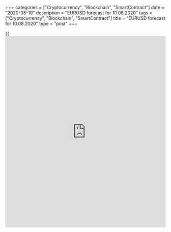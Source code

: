 +++
categories = ["Cryptocurrency", "Blockchain", "SmartContract"]
date = "2020-08-10"
description = "EURUSD forecast for 10.08.2020"
tags = ["Cryptocurrency", "Blockchain", "SmartContract"]
title = "EURUSD forecast for 10.08.2020"
type = "post"
+++

{{<iframe id="large-banner" src="https://www.bounty.group/#slide=28.0" width="100%" height="600" scrolling="no" style="border: 0px solid rgb(216, 221, 230); border-radius: 3px;">}}

August 10, 2020

August 10, 2020

EUR/USD forecast: Euro buyers have doubtsDmitri Demidenko

## Fundamental Euro forecast for today

### Isn’t the EUR/USD trading too high?

The further, the more interesting. The higher was the euro rising, the
more doubts arose about the opinion of the majority. The consensus
forecast suggests the global economy should continue recovering, the
euro-area GDP should be growing faster than the US economy, the Fed
should keep its ultra-easy monetary [policy](https://www.fintechee.com/policy/) for a long time, and the
European recovery fund should set a precedent for diversification in
favor of the euro and the securities issued by the EU. What if it is not
so? The US jobs report for July has somehow discouraged the [EUR/USD][1]
bulls making them exit longs.

The US nonfarm payrolls grew slower than in June, but still exceeded the
forecasts of Reuters experts. The indicator continues improving for the
third consecutive month, although it is about 13 million less than the
levels before the recession. Taking into account the surge in the
coronavirus cases in the USA in the middle of summer, 1.8 million new
jobs are good performance. The US economic surprise index is still close
to all-time highs, which encourages the [EUR/USD][1] bears.

### Dynamics of the U.S. economic surprise index and Treasury yield

![LiteForex: EURUSD forecast for 10.08.2020][2]

 _Source: Citigroup_

The idea that the further escalation of the US-China conflict, or even a
new round of the trade war, will encourage China to sell the U.S.
Treasuries and increase n the share of the euro in the PBOC FX reserves
is still just an assumption. The euro-area stock indexes were down amid
the fact that China retaliated to Donald Trump’s sanctions against the
Chinese officials. The European stock indices now look weaker than the
U.S. peers, and the hope for faster growth of the DAX 30 and the
EuroStoxx 600 than the S&P 500 has been one of the major growth drivers
of the EUR/USD.

Yes, the market is often faster than the real facts. For example, the US
stock indexes are about to hit new all-time highs although few believe
in the V-shaped recovery of the US GDP. The same is with the
[EUR/USD][1]. What if the euro-area faces the second wave of COVID-19?
In this case, there will no divergence in economic growth. The euro
sellers will go ahead, just like the buyers did in July.

After all, Forex forecasts are always just a probability. Let us hope
that the worst will be avoided. I only noted that the market doubts that
the majority is right. When the uncertainty comes, currency pairs tend
to consolidate. The idea to buy the [EUR/USD][1] on the correction
followed by a rebound from supports at 1.172, 1.166, and 1.163 still
looks interesting. However, if the US economic data continue improving,
the euro uptrend will hardly start soon.

Moreover, Donald Trump decided not to wait until Democrats and
Republicans reach an agreement and instructed the U.S. administration to
provide $300 a week in additional payments to the unemployed. Any good
[news](https://www.letsplayfx.com/blog/forex-news-website/) bit should support the dollar.

* * *

P.S. Did you like my article? Share it in social networks: it will be
the best “thank you" :)

Ask me questions and comment below. I’ll be glad to answer your
questions and give necessary explanations.

 **Useful links:**

  * I recommend trying to trade with a reliable broker [here][3]. The system allows you to trade by yourself or copy successful traders from all across the globe.
  * Use my promo-code BLOG for getting deposit bonus 50% on LiteForex platform. Just enter this code in the appropriate field while [depositing][4] your trading account.
  * Telegram channel with high-quality analytics, Forex reviews, training articles, and other useful things for traders <t.me/liteforex>

## Price chart of EURUSD in real time mode

![EUR/USD forecast: Euro buyers have doubts][5]

The content of this article reflects the author’s opinion and does not
necessarily reflect the official position of LiteForex. The material
published on this page is provided for informational purposes only and
should not be considered as the provision of investment advice for the
purposes of Directive 2004/39/EC.

Rate this article:

{{value}}

( {{count}} {{title}} )

   1. my.liteforex.com/trading/chart?symbol=EURUSD&returnUrl=true
   2. cdn.liteforex.com/cache/uploads/blog_post/eurusd/surprise-usa-10-08-20.jpg?w=30&s=9e9183d17c52d277a41d79b0366d0329
   3. my.liteforex.com/?category=analysts-opinions&slug=eurusd-forecast-euro-buyers-have-doubts&openPopup=%2Fregistration%2Fpopup&utm_source=blog&utm_medium=article&utm_campaign=bonus
   4. my.liteforex.com/deposit/?category=analysts-opinions&slug=eurusd-forecast-euro-buyers-have-doubts&promo_code=BLOG&utm_source=blog&utm_medium=article&utm_campaign=bonus
   5. cdn.liteforex.com/cache/uploads/blog_post/blog_posts/eurusd-analysis-10-08-2020.png?q=75&w=1000&s=e9538130900acf92bac6658d75f42ed0